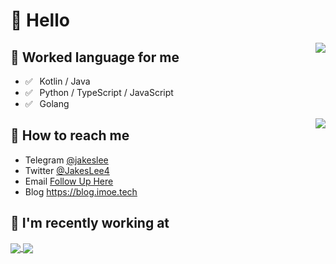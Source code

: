 # 👋 Hello

<img align="right" src="https://github-readme-stats.vercel.app/api?username=jakeslee&show_icons=true&icon_color=0366d6&text_color=24292e&bg_color=ffffff&hide_title=true" />


## 💬 Worked language for me

- ✅ ⁠ ⁢⁣⁡⁠ ⁢⁣⁡Kotlin / Java
- ✅ ⁠ ⁢⁣⁡⁠ ⁢⁣⁡Python / TypeScript / JavaScript
- ✅ ⁠ ⁢⁣⁡⁠ ⁢⁣⁡Golang

<img align="right" src="https://github-readme-stats.vercel.app/api/top-langs/?username=jakeslee&layout=compact"/>

## 📮 How to reach me

- Telegram [@jakeslee](https://t.me/jakeslee)
- Twitter [@JakesLee4](https://twitter.com/JakesLee4)
- Email [Follow Up Here](mailto:jakeslee66@gmail.com)
- Blog https://blog.imoe.tech

## 👀 I'm recently working at

<a href="https://github.com/jakeslee/aliyundrive-webdav">
  <img align="center" src="https://github-readme-stats.vercel.app/api/pin/?username=jakeslee&repo=aliyundrive-webdav" />
</a>
<a href="https://github.com/jakeslee/aliyundrive">
  <img align="center" src="https://github-readme-stats.vercel.app/api/pin/?username=jakeslee&repo=aliyundrive" />
</a>

